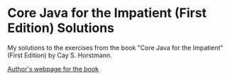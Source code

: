 # Core Java for the Impatient (First Edition) Solutions

My solutions to the exercises from the book "Core Java for the Impatient" (First Edition) by Cay S. Horstmann.

[Author's webpage for the book](http://horstmann.com/javaimpatient/index1.html)
